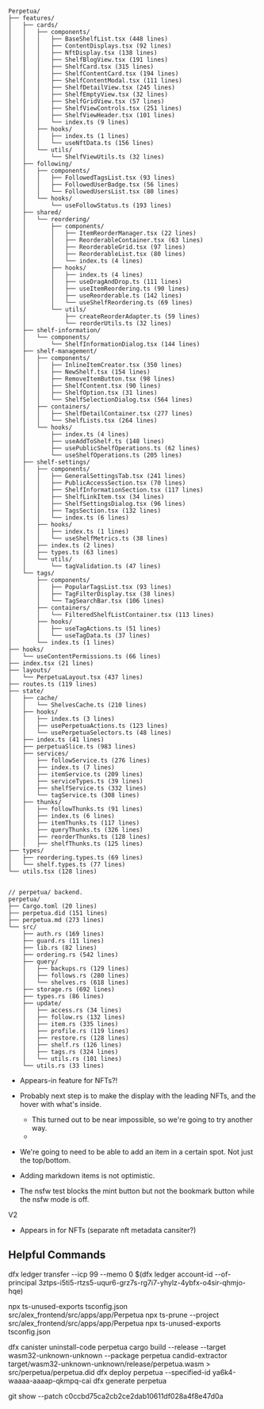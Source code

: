 ```

Perpetua/
├── features/
│   ├── cards/
│   │   ├── components/
│   │   │   ├── BaseShelfList.tsx (448 lines)
│   │   │   ├── ContentDisplays.tsx (92 lines)
│   │   │   ├── NftDisplay.tsx (138 lines)
│   │   │   ├── ShelfBlogView.tsx (191 lines)
│   │   │   ├── ShelfCard.tsx (315 lines)
│   │   │   ├── ShelfContentCard.tsx (194 lines)
│   │   │   ├── ShelfContentModal.tsx (111 lines)
│   │   │   ├── ShelfDetailView.tsx (245 lines)
│   │   │   ├── ShelfEmptyView.tsx (32 lines)
│   │   │   ├── ShelfGridView.tsx (57 lines)
│   │   │   ├── ShelfViewControls.tsx (251 lines)
│   │   │   ├── ShelfViewHeader.tsx (101 lines)
│   │   │   └── index.ts (9 lines)
│   │   ├── hooks/
│   │   │   ├── index.ts (1 lines)
│   │   │   └── useNftData.ts (156 lines)
│   │   └── utils/
│   │       └── ShelfViewUtils.ts (32 lines)
│   ├── following/
│   │   ├── components/
│   │   │   ├── FollowedTagsList.tsx (93 lines)
│   │   │   ├── FollowedUserBadge.tsx (56 lines)
│   │   │   └── FollowedUsersList.tsx (80 lines)
│   │   └── hooks/
│   │       └── useFollowStatus.ts (193 lines)
│   ├── shared/
│   │   └── reordering/
│   │       ├── components/
│   │       │   ├── ItemReorderManager.tsx (22 lines)
│   │       │   ├── ReorderableContainer.tsx (63 lines)
│   │       │   ├── ReorderableGrid.tsx (97 lines)
│   │       │   ├── ReorderableList.tsx (80 lines)
│   │       │   └── index.ts (4 lines)
│   │       ├── hooks/
│   │       │   ├── index.ts (4 lines)
│   │       │   ├── useDragAndDrop.ts (111 lines)
│   │       │   ├── useItemReordering.ts (90 lines)
│   │       │   ├── useReorderable.ts (142 lines)
│   │       │   └── useShelfReordering.ts (69 lines)
│   │       └── utils/
│   │           ├── createReorderAdapter.ts (59 lines)
│   │           └── reorderUtils.ts (32 lines)
│   ├── shelf-information/
│   │   └── components/
│   │       └── ShelfInformationDialog.tsx (144 lines)
│   ├── shelf-management/
│   │   ├── components/
│   │   │   ├── InlineItemCreator.tsx (350 lines)
│   │   │   ├── NewShelf.tsx (154 lines)
│   │   │   ├── RemoveItemButton.tsx (98 lines)
│   │   │   ├── ShelfContent.tsx (90 lines)
│   │   │   ├── ShelfOption.tsx (31 lines)
│   │   │   └── ShelfSelectionDialog.tsx (564 lines)
│   │   ├── containers/
│   │   │   ├── ShelfDetailContainer.tsx (277 lines)
│   │   │   └── ShelfLists.tsx (264 lines)
│   │   └── hooks/
│   │       ├── index.ts (4 lines)
│   │       ├── useAddToShelf.ts (148 lines)
│   │       ├── usePublicShelfOperations.ts (62 lines)
│   │       └── useShelfOperations.ts (205 lines)
│   ├── shelf-settings/
│   │   ├── components/
│   │   │   ├── GeneralSettingsTab.tsx (241 lines)
│   │   │   ├── PublicAccessSection.tsx (70 lines)
│   │   │   ├── ShelfInformationSection.tsx (117 lines)
│   │   │   ├── ShelfLinkItem.tsx (34 lines)
│   │   │   ├── ShelfSettingsDialog.tsx (96 lines)
│   │   │   ├── TagsSection.tsx (132 lines)
│   │   │   └── index.ts (6 lines)
│   │   ├── hooks/
│   │   │   ├── index.ts (1 lines)
│   │   │   └── useShelfMetrics.ts (38 lines)
│   │   ├── index.ts (2 lines)
│   │   ├── types.ts (63 lines)
│   │   └── utils/
│   │       └── tagValidation.ts (47 lines)
│   └── tags/
│       ├── components/
│       │   ├── PopularTagsList.tsx (93 lines)
│       │   ├── TagFilterDisplay.tsx (38 lines)
│       │   └── TagSearchBar.tsx (106 lines)
│       ├── containers/
│       │   └── FilteredShelfListContainer.tsx (113 lines)
│       ├── hooks/
│       │   ├── useTagActions.ts (51 lines)
│       │   └── useTagData.ts (37 lines)
│       └── index.ts (1 lines)
├── hooks/
│   └── useContentPermissions.ts (66 lines)
├── index.tsx (21 lines)
├── layouts/
│   └── PerpetuaLayout.tsx (437 lines)
├── routes.ts (119 lines)
├── state/
│   ├── cache/
│   │   └── ShelvesCache.ts (210 lines)
│   ├── hooks/
│   │   ├── index.ts (3 lines)
│   │   ├── usePerpetuaActions.ts (123 lines)
│   │   └── usePerpetuaSelectors.ts (48 lines)
│   ├── index.ts (41 lines)
│   ├── perpetuaSlice.ts (983 lines)
│   ├── services/
│   │   ├── followService.ts (276 lines)
│   │   ├── index.ts (7 lines)
│   │   ├── itemService.ts (209 lines)
│   │   ├── serviceTypes.ts (39 lines)
│   │   ├── shelfService.ts (332 lines)
│   │   └── tagService.ts (308 lines)
│   ├── thunks/
│   │   ├── followThunks.ts (91 lines)
│   │   ├── index.ts (6 lines)
│   │   ├── itemThunks.ts (117 lines)
│   │   ├── queryThunks.ts (326 lines)
│   │   ├── reorderThunks.ts (128 lines)
│   │   ├── shelfThunks.ts (125 lines)
├── types/
│   ├── reordering.types.ts (69 lines)
│   └── shelf.types.ts (77 lines)
└── utils.tsx (128 lines)


// perpetua/ backend.
perpetua/
├── Cargo.toml (20 lines)
├── perpetua.did (151 lines)
├── perpetua.md (273 lines)
└── src/
    ├── auth.rs (169 lines)
    ├── guard.rs (11 lines)
    ├── lib.rs (82 lines)
    ├── ordering.rs (542 lines)
    ├── query/
    │   ├── backups.rs (129 lines)
    │   ├── follows.rs (280 lines)
    │   └── shelves.rs (618 lines)
    ├── storage.rs (692 lines)
    ├── types.rs (86 lines)
    ├── update/
    │   ├── access.rs (34 lines)
    │   ├── follow.rs (132 lines)
    │   ├── item.rs (335 lines)
    │   ├── profile.rs (119 lines)
    │   ├── restore.rs (128 lines)
    │   ├── shelf.rs (126 lines)
    │   ├── tags.rs (324 lines)
    │   └── utils.rs (101 lines)
    └── utils.rs (33 lines)
```


- Appears-in feature for NFTs?!


- Probably next step is to make the display with the leading NFTs, and the hover with what's inside.
  - This turned out to be near impossible, so we're going to try another way.
  - 




- We're going to need to be able to add an item in a certain spot. Not just the top/bottom.
- Adding markdown items is not optimistic.
- The nsfw test blocks the mint button but not the bookmark button while the nsfw mode is off.



V2
- Appears in for NFTs (separate nft metadata cansiter?)



















## Helpful Commands

dfx ledger transfer --icp 99 --memo 0 $(dfx ledger account-id --of-principal 3ztps-i5ti5-rtzs5-uqur6-grz7s-rg7i7-yhylz-4ybfx-o4sir-qhmjo-hqe)


npx ts-unused-exports tsconfig.json src/alex_frontend/src/apps/app/Perpetua
npx ts-prune --project src/alex_frontend/src/apps/app/Perpetua
npx ts-unused-exports tsconfig.json


dfx canister uninstall-code perpetua
cargo build --release --target wasm32-unknown-unknown --package perpetua
candid-extractor target/wasm32-unknown-unknown/release/perpetua.wasm > src/perpetua/perpetua.did
dfx deploy perpetua --specified-id ya6k4-waaaa-aaaap-qkmpq-cai
dfx generate perpetua

git show --patch c0ccbd75ca2cb2ce2dab10611df028a4f8e47d0a